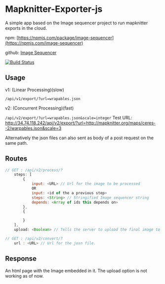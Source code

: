 # Mapknitter-Exporter-js
A simple app based on the Image sequencer project to run mapknitter exports in the cloud.

npm: [https://npmjs.com/package/image-sequencer](https://npmjs.com/image-sequencer)

github: [Image Sequencer](https://github.com/publiclab/image-sequencer)

[![Build Status](https://travis-ci.org/publiclab/image-sequencer-app.svg?branch=main)](https://travis-ci.org/publiclab/image-sequencer-app)

## Usage
v1: (Linear Processing)(slow)

`/api/v1/export/?url=wrapables.json`

v2: (Concurrent Processing)(fast)

`/api/v2/export/?url=wrapables.json&scale=integer`
Test URL: http://34.74.118.242/api/v2/export/?url=http://mapknitter.org/maps/ceres--2/warpables.json&scale=3

Alternatively the json files can also sent as body of a post request on the same path.

## Routes
```js
// GET : /api/v2/process/?
    steps: [
        {
            input: <URL> // Url for the image to be processed
            OR
            input: <id of the a previous step>
            steps: <String> // Stringified Image sequencer string
            depends: <Array of ids this depends on>
        },
        {

        }
    ],
    upload: <Boolean> // Tells the server to upload the final image to the cloud

```
```js
// GET : /api/v2/convert/?
    url : <URL> // Url for the josn file.

```

## Response
An html page with the Image embedded in it. The upload option is not working as of now.
